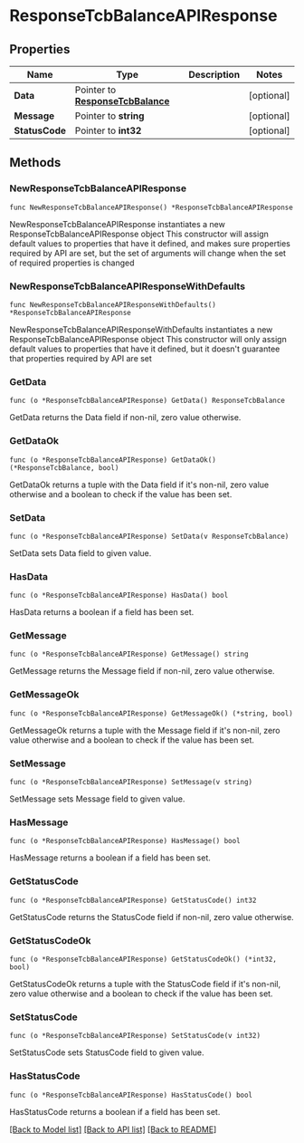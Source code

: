 # ResponseTcbBalanceAPIResponse

## Properties

Name | Type | Description | Notes
------------ | ------------- | ------------- | -------------
**Data** | Pointer to [**ResponseTcbBalance**](ResponseTcbBalance.md) |  | [optional] 
**Message** | Pointer to **string** |  | [optional] 
**StatusCode** | Pointer to **int32** |  | [optional] 

## Methods

### NewResponseTcbBalanceAPIResponse

`func NewResponseTcbBalanceAPIResponse() *ResponseTcbBalanceAPIResponse`

NewResponseTcbBalanceAPIResponse instantiates a new ResponseTcbBalanceAPIResponse object
This constructor will assign default values to properties that have it defined,
and makes sure properties required by API are set, but the set of arguments
will change when the set of required properties is changed

### NewResponseTcbBalanceAPIResponseWithDefaults

`func NewResponseTcbBalanceAPIResponseWithDefaults() *ResponseTcbBalanceAPIResponse`

NewResponseTcbBalanceAPIResponseWithDefaults instantiates a new ResponseTcbBalanceAPIResponse object
This constructor will only assign default values to properties that have it defined,
but it doesn't guarantee that properties required by API are set

### GetData

`func (o *ResponseTcbBalanceAPIResponse) GetData() ResponseTcbBalance`

GetData returns the Data field if non-nil, zero value otherwise.

### GetDataOk

`func (o *ResponseTcbBalanceAPIResponse) GetDataOk() (*ResponseTcbBalance, bool)`

GetDataOk returns a tuple with the Data field if it's non-nil, zero value otherwise
and a boolean to check if the value has been set.

### SetData

`func (o *ResponseTcbBalanceAPIResponse) SetData(v ResponseTcbBalance)`

SetData sets Data field to given value.

### HasData

`func (o *ResponseTcbBalanceAPIResponse) HasData() bool`

HasData returns a boolean if a field has been set.

### GetMessage

`func (o *ResponseTcbBalanceAPIResponse) GetMessage() string`

GetMessage returns the Message field if non-nil, zero value otherwise.

### GetMessageOk

`func (o *ResponseTcbBalanceAPIResponse) GetMessageOk() (*string, bool)`

GetMessageOk returns a tuple with the Message field if it's non-nil, zero value otherwise
and a boolean to check if the value has been set.

### SetMessage

`func (o *ResponseTcbBalanceAPIResponse) SetMessage(v string)`

SetMessage sets Message field to given value.

### HasMessage

`func (o *ResponseTcbBalanceAPIResponse) HasMessage() bool`

HasMessage returns a boolean if a field has been set.

### GetStatusCode

`func (o *ResponseTcbBalanceAPIResponse) GetStatusCode() int32`

GetStatusCode returns the StatusCode field if non-nil, zero value otherwise.

### GetStatusCodeOk

`func (o *ResponseTcbBalanceAPIResponse) GetStatusCodeOk() (*int32, bool)`

GetStatusCodeOk returns a tuple with the StatusCode field if it's non-nil, zero value otherwise
and a boolean to check if the value has been set.

### SetStatusCode

`func (o *ResponseTcbBalanceAPIResponse) SetStatusCode(v int32)`

SetStatusCode sets StatusCode field to given value.

### HasStatusCode

`func (o *ResponseTcbBalanceAPIResponse) HasStatusCode() bool`

HasStatusCode returns a boolean if a field has been set.


[[Back to Model list]](../README.md#documentation-for-models) [[Back to API list]](../README.md#documentation-for-api-endpoints) [[Back to README]](../README.md)


